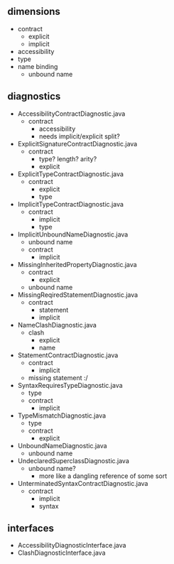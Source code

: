 ## dimensions

- contract
    - explicit
    - implicit
- accessibility
- type
- name binding
    - unbound name

## diagnostics

- AccessibilityContractDiagnostic.java
    - contract
        - accessibility
        - needs implicit/explicit split?
- ExplicitSignatureContractDiagnostic.java
    - contract
        - type? length? arity?
        - explicit
- ExplicitTypeContractDiagnostic.java
    - contract
        - explicit
        - type
- ImplicitTypeContractDiagnostic.java
    - contract
        - implicit
        - type
- ImplicitUnboundNameDiagnostic.java
    - unbound name
    - contract
        - implicit
- MissingInheritedPropertyDiagnostic.java
    - contract
        - explicit
    - unbound name
- MissingReqiredStatementDiagnostic.java
    - contract
        - statement
        - implicit
- NameClashDiagnostic.java
    - clash
        - explicit
        - name
- StatementContractDiagnostic.java
    - contract
        - implicit
    - missing statement :/
- SyntaxRequiresTypeDiagnostic.java
    - type
    - contract
        - implicit
- TypeMismatchDiagnostic.java
    - type
    - contract
        - explicit
- UnboundNameDiagnostic.java
    - unbound name
- UndeclaredSuperclassDiagnostic.java
    - unbound name?
        - more like a dangling reference of some sort
- UnterminatedSyntaxContractDiagnostic.java
    - contract
        - implicit
        - syntax

## interfaces

- AccessibilityDiagnosticInterface.java
- ClashDiagnosticInterface.java
